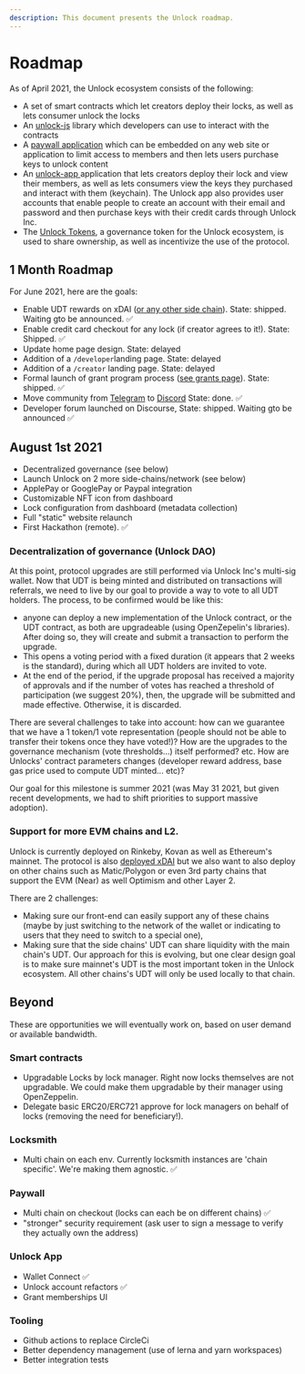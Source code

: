 ```yaml
---
description: This document presents the Unlock roadmap.
---
```


# Roadmap

As of April 2021, the Unlock ecosystem consists of the following:

* A set of smart contracts which let creators deploy their locks, as well as lets consumer unlock the locks
* An [unlock-js](https://www.npmjs.com/package/@unlock-protocol/unlock-js) library which developers can use to interact with the contracts
* A [paywall application](https://paywall.unlock-protocol.com/) which can be embedded on any web site or application to limit access to members and then lets users purchase keys to unlock content
* An [unlock-app ](https://app.unlock-protocol.com/dashboard)application that lets creators deploy their lock and view their members, as well as lets consumers view the keys they purchased and interact with them \(keychain\). The Unlock app also provides user accounts that enable people to create an account with their email and password and then purchase keys with their credit cards through Unlock Inc.
* The [Unlock Tokens](https://github.com/unlock-protocol/unlock/wiki/The-Unlock-Tokens), a governance token for the Unlock ecosystem, is used to share ownership, as well as incentivize the use of the protocol.

## 1 Month Roadmap

For June 2021, here are the goals:

* Enable UDT rewards on xDAI \([or any other side chain](the-unlock-token/side-chains-and-layer-2.md)\). State: shipped. Waiting gto be announced. ✅
* Enable credit card checkout for any lock \(if creator agrees to it!\). State: Shipped. ✅
* Update home page design. State: delayed
* Addition of a `/developer`landing page. State: delayed
* Addition of a `/creator` landing page. State: delayed
* Formal launch of grant program process \([see grants page](grants-bounties-and-matchings.md)\). State: shipped. ✅
* Move community from [Telegram](https://t.me/unlockprotocol) to [Discord](https://discord.gg/nBNPqmPW) State: done. ✅
* Developer forum launched on Discourse,  State: shipped. Waiting gto be announced ✅
 
## August 1st 2021

* Decentralized governance \(see below\)
* Launch Unlock on 2 more side-chains/network \(see below\)
* ApplePay or GooglePay or Paypal integration
* Customizable NFT icon from dashboard
* Lock configuration from dashboard \(metadata collection\)
* Full "static" website relaunch
* First Hackathon \(remote\). ✅

### Decentralization of governance \(Unlock DAO\)

At this point, protocol upgrades are still performed via Unlock Inc's multi-sig wallet. Now that UDT is being minted and distributed on transactions will referrals, we need to live by our goal to provide a way to vote to all UDT holders. The process, to be confirmed would be like this:

* anyone can deploy a new implementation of the Unlock contract, or the UDT contract, as both are upgradeable \(using OpenZepelin's libraries\). After doing so, they will create and submit a transaction to perform the upgrade.
* This opens a voting period with a fixed duration \(it appears that 2 weeks is the standard\), during which all UDT holders are invited to vote.
* At the end of the period, if the upgrade proposal has received a majority of approvals and if the number of votes has reached a threshold of participation \(we suggest 20%\), then, the upgrade will be submitted and made effective. Otherwise, it is discarded.

There are several challenges to take into account: how can we guarantee that we have a 1 token/1 vote representation \(people should not be able to transfer their tokens once they have voted!\)? How are the upgrades to the governance mechanism \(vote thresholds...\) itself performed? etc. How are Unlocks' contract parameters changes \(developer reward address, base gas price used to compute UDT minted... etc\)?

Our goal for this milestone is summer 2021 \(was May 31 2021, but given recent developments, we had to shift priorities to support massive adoption\).

### Support for more EVM chains and L2.

Unlock is currently deployed on Rinkeby, Kovan as well as Ethereum's mainnet. The protocol is also [deployed xDAI](https://unlock-protocol.com/blog/xdai) but we also want to also deploy on other chains such as Matic/Polygon or even 3rd party chains that support the EVM \(Near\) as well Optimism and other Layer 2.

There are 2 challenges:

* Making sure our front-end can easily support any of these chains \(maybe by just switching to the network of the wallet or indicating to users that they need to switch to a special one\),
* Making sure that the side chains' UDT can share liquidity with the main chain's UDT. Our approach for this is evolving, but one clear design goal is to make sure mainnet's UDT is the most important token in the Unlock ecosystem. All other chains's UDT will only be used locally to that chain.

## Beyond

These are opportunities we will eventually work on, based on user demand or available bandwidth.

### Smart contracts

* Upgradable Locks by lock manager. Right now locks themselves are not upgradable. We could make them upgradable by their manager using OpenZeppelin.
* Delegate basic ERC20/ERC721 approve for lock managers on behalf of locks \(removing the need for beneficiary!\).

### Locksmith

* Multi chain on each env. Currently locksmith instances are 'chain specific'. We're making them agnostic. ✅

### Paywall

* Multi chain on checkout \(locks can each be on different chains\) ✅
* "stronger" security requirement \(ask user to sign a message to verify they actually own the address\)

### Unlock App

* Wallet Connect ✅
* Unlock account refactors ✅
* Grant memberships UI

### Tooling

* Github actions to replace CircleCi
* Better dependency management \(use of lerna and yarn workspaces\)
* Better integration tests

